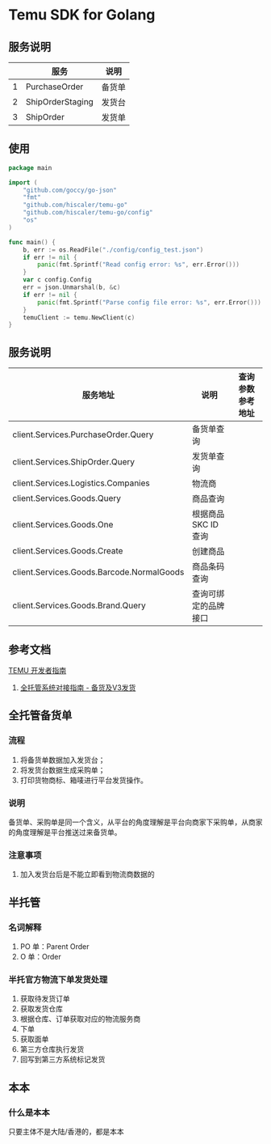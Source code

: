 Temu SDK for Golang
===================

## 服务说明

|   | 服务               | 说明    |
|---|------------------|-------|
| 1 | PurchaseOrder    | 备货单   |
| 2 | ShipOrderStaging | 发货台   |
| 3 | ShipOrder        | 发货单   |

## 使用

```go
package main

import (
	"github.com/goccy/go-json"
	"fmt"
	"github.com/hiscaler/temu-go"
	"github.com/hiscaler/temu-go/config"
	"os"
)

func main() {
	b, err := os.ReadFile("./config/config_test.json")
	if err != nil {
		panic(fmt.Sprintf("Read config error: %s", err.Error()))
	}
	var c config.Config
	err = json.Unmarshal(b, &c)
	if err != nil {
		panic(fmt.Sprintf("Parse config file error: %s", err.Error()))
	}
	temuClient := temu.NewClient(c)
}
```

## 服务说明
| 服务地址                                    | 说明            | 查询参数参考地址 |
|-----------------------------------------|---------------|----------|
| client.Services.PurchaseOrder.Query     | 备货单查询         |          |
| client.Services.ShipOrder.Query         | 发货单查询         |          |
| client.Services.Logistics.Companies     | 物流商           |          |
| client.Services.Goods.Query             | 商品查询          |          |
| client.Services.Goods.One               | 根据商品 SKC ID 查询 |          |
| client.Services.Goods.Create            | 创建商品          |          |
| client.Services.Goods.Barcode.NormalGoods | 商品条码查询            |          |
| client.Services.Goods.Brand.Query       | 查询可绑定的品牌接口    |          |

## 参考文档

[TEMU 开发者指南](https://seller.kuajingmaihuo.com/sop/view/634117628601810731)

1. [全托管系统对接指南 - 备货及V3发货](https://seller.kuajingmaihuo.com/sop/view/889973754324016047#YSg2AE)

## 全托管备货单
### 流程

1. 将备货单数据加入发货台；
2. 将发货台数据生成采购单；
3. 打印货物商标、箱唛进行平台发货操作。

### 说明

备货单、采购单是同一个含义，从平台的角度理解是平台向商家下采购单，从商家的角度理解是平台推送过来备货单。

### 注意事项

1. 加入发货台后是不能立即看到物流商数据的

## 半托管

### 名词解释
1. PO 单：Parent Order
2. O 单：Order

### 半托官方物流下单发货处理
1. 获取待发货订单
2. 获取发货仓库
3. 根据仓库、订单获取对应的物流服务商
4. 下单
5. 获取面单
6. 第三方仓库执行发货
7. 回写到第三方系统标记发货

## 本本

### 什么是本本
只要主体不是大陆/香港的，都是本本